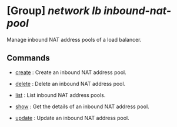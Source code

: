 # [Group] _network lb inbound-nat-pool_

Manage inbound NAT address pools of a load balancer.

## Commands

- [create](/Commands/network/lb/inbound-nat-pool/_create.md)
: Create an inbound NAT address pool.

- [delete](/Commands/network/lb/inbound-nat-pool/_delete.md)
: Delete an inbound NAT address pool.

- [list](/Commands/network/lb/inbound-nat-pool/_list.md)
: List inbound NAT address pools.

- [show](/Commands/network/lb/inbound-nat-pool/_show.md)
: Get the details of an inbound NAT address pool.

- [update](/Commands/network/lb/inbound-nat-pool/_update.md)
: Update an inbound NAT address pool.
